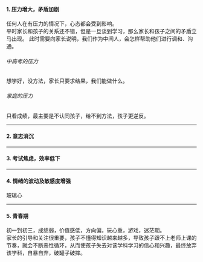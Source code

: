 #### 1. 压力增大，矛盾加剧
任何人在有压力的情况下，心态都会受到影响。       
平时家长和孩子的关系还不错，但是一旦谈到学习，那么家长和孩子之间的矛盾立马出现。    此时需要向家长说明，我们作为中间人，会怎样帮助他们进行调和、沟通。      
###### 中高考的压力
想学好，没方法，家长只要求结果，我们能做什么。      
###### 家庭的压力
只看成绩，最主要是不认同孩子，给不到方法，孩子更逆反。          
           
****
         
#### 2. 意志消沉
        
*****
       
#### 3. 考试焦虑，效率低下
        
****
       
#### 4. 情绪的波动及敏感度增强
玻璃心
      
*****
	  
#### 5. 青春期
初一到初三，成绩弱，价值感低，方向偏，玩心重，游戏，迷茫期。       
家长的引导和关注很重要，孩子不懂得知识越来越多，导致孩子跟不上老师上课的节奏，就会不断恶性循环，从而使孩子失去对该学科学习的信心和兴趣，最终放弃该学科，自暴自弃，破罐子破摔。          
